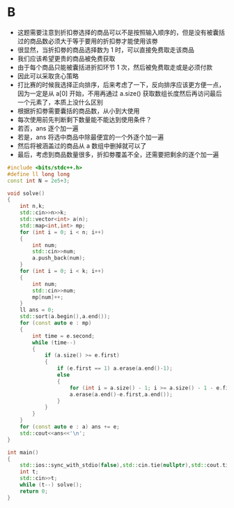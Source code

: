 # B

- 这题需要注意到折扣劵选择的商品可以不是按照输入顺序的，但是没有被囊括过的商品数必须大于等于要用的折扣劵才能使用该劵
- 很显然，当折扣劵的商品选择数为 1 时，可以直接免费取走该商品
- 我们应该希望更贵的商品被免费获取
- 由于每个商品只能被囊括进折扣环节 1 次，然后被免费取走或是必须付款
- 因此可以采取贪心策略
- 打比赛的时候我选择正向排序，后来考虑了一下，反向排序应该更方便一点，因为一定是从 a[0] 开始，不用再通过 a.size() 获取数组长度然后再访问最后一个元素了，本质上没什么区别
- 根据折扣劵需要囊括的商品数，从小到大使用
- 每次使用前先判断剩下数量能不能达到使用条件？
- 若否，ans 逐个加一遍
- 若是，ans 将选中商品中除最便宜的一个外逐个加一遍
- 然后将被涵盖过的商品从 a 数组中删掉就可以了
- 最后，考虑到商品数量很多，折扣劵覆盖不全，还需要把剩余的逐个加一遍

```cpp
#include <bits/stdc++.h>
#define ll long long
const int N = 2e5+3;

void solve()
{
    int n,k;
    std::cin>>n>>k;
    std::vector<int> a(n);
    std::map<int,int> mp;
    for (int i = 0; i < n; i++)
    {
        int num;
        std::cin>>num;
        a.push_back(num);
    }
    for (int i = 0; i < k; i++)
    {
        int num;
        std::cin>>num;
        mp[num]++;
    }
    ll ans = 0;
    std::sort(a.begin(),a.end());
    for (const auto e : mp)
    {
        int time = e.second;
        while (time--)
        {
            if (a.size() >= e.first)
            {
                if (e.first == 1) a.erase(a.end()-1);
                else
                {
                    for (int i = a.size() - 1; i >= a.size() - 1 - e.first + 2; i--) ans += a[i];
                    a.erase(a.end()-e.first,a.end());
                }
            }
        }
    }
    for (const auto e : a) ans += e;
    std::cout<<ans<<'\n';
}

int main()
{
    std::ios::sync_with_stdio(false),std::cin.tie(nullptr),std::cout.tie(nullptr);
    int t;
    std::cin>>t;
    while (t--) solve();
    return 0;
}
```